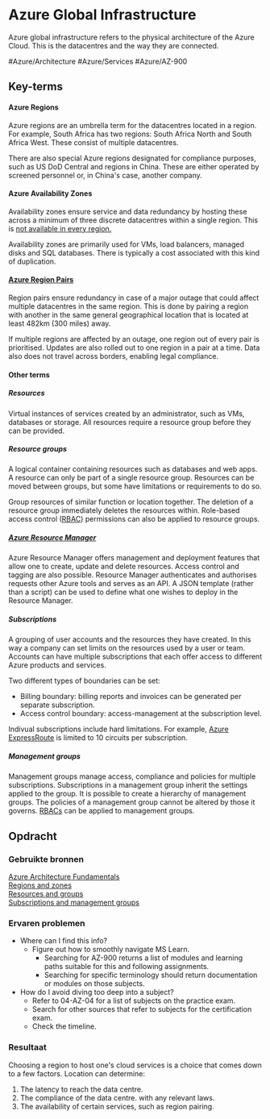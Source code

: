 # Azure Global Infrastructure
Azure global infrastructure refers to the physical architecture of the Azure Cloud. This is the datacentres and the way they are connected. 

#Azure/Architecture #Azure/Services #Azure/AZ-900

## Key-terms
#### Azure Regions
Azure regions are an umbrella term for the datacentres located in a region. For example, South Africa has two regions: South Africa North and South Africa West. These consist of multiple datacentres.

There are also special Azure regions designated for compliance purposes, such as US DoD Central and regions in China. These are either operated by screened personnel or, in China's case, another company.

#### Azure Availability Zones
Availability zones ensure service and data redundancy  by hosting these across a minimum of three discrete datacentres within a single region. This is [not available in every region.](https://learn.microsoft.com/en-us/azure/reliability/availability-zones-service-support?azure-portal=true)

Availability zones are primarily used for VMs, load balancers, managed disks and SQL databases. There is typically a cost associated with this kind of duplication.

#### [Azure Region Pairs](https://learn.microsoft.com/en-us/azure/reliability/cross-region-replication-azure)
Region pairs ensure redundancy in case of a major outage that could affect multiple datacentres in the same region. This is done by pairing a region with another in the same general geographical location that is located at least 482km (300 miles) away.

If multiple regions are affected by an outage, one region out of every pair is prioritised. Updates are also rolled out to one region in a pair at a time. Data also does not travel across borders, enabling legal compliance.

#### Other terms
##### Resources
Virtual instances of services created by an administrator, such as VMs, databases or storage. All resources require a resource group before they can be provided.

##### Resource groups
A logical container containing resources such as databases and web apps. A resource can only be part of a single resource group. Resources can be moved between groups, but some have limitations or requirements to do so.

Group resources of similar function or location together. The deletion of a resource group immediately deletes the resources within. Role-based access control ([RBAC](https://auth0.com/docs/manage-users/access-control/rbac)) permissions can also be applied to resource groups.

##### [Azure Resource Manager](https://learn.microsoft.com/en-us/azure/azure-resource-manager/management/overview)
Azure Resource Manager offers management and deployment features that allow one to create, update and delete resources. Access control and tagging are also possible. Resource Manager authenticates and authorises requests other Azure tools and serves as an API. A JSON template (rather  than a script) can be used to define what one wishes to deploy in the Resource Manager.

##### Subscriptions
A grouping of user accounts and the resources they have created. In this way a company can set limits on the resources used by a user or team. Accounts can have multiple subscriptions that each offer access to different Azure products and services.

Two different types of boundaries can be set:
* Billing boundary: billing reports and invoices can be generated per separate subscription.
* Access control boundary: access-management at the subscription level.

Indivual subscriptions include hard limitations. For example, [Azure ExpressRoute](https://learn.microsoft.com/nl-nl/azure/expressroute/expressroute-introduction) is limited to 10 circuits per subscription.

##### Management groups
Management groups manage access, compliance and policies for multiple subscriptions. Subscriptions in a management group inherit the settings applied to the group. It is possible to create a hierarchy of management groups. The policies of a management group cannot be altered by those it governs. [RBACs](https://auth0.com/docs/manage-users/access-control/rbac) can be applied to management groups.

## Opdracht
### Gebruikte bronnen
[Azure Architecture Fundamentals](https://learn.microsoft.com/en-us/training/modules/azure-architecture-fundamentals/)  
[Regions and zones](https://learn.microsoft.com/en-us/training/modules/azure-architecture-fundamentals/regions-availability-zones)  
[Resources and groups](https://learn.microsoft.com/en-us/training/modules/azure-architecture-fundamentals/resources-resource-manager)  
[Subscriptions and management groups](https://learn.microsoft.com/en-us/training/modules/azure-architecture-fundamentals/management-groups-subscriptions)  

### Ervaren problemen
* Where can I find this info?
	* Figure out how to smoothly navigate MS Learn.
		* Searching for AZ-900 returns a list of modules and learning paths suitable for this and following assignments. 
		* Searching for specific terminology should return documentation or modules on those subjects.
* How do I avoid diving too deep into a subject?
	* Refer to 04-AZ-04 for a list of subjects on the practice exam. 
	* Search for other sources that refer to subjects for the certification exam. 
	* Check the timeline.

### Resultaat
Choosing a region to host one's cloud services is a choice that comes down to a few factors. Location can determine:
1. The latency to reach the data centre.
2. The compliance of the data centre. with any relevant laws.
3. The availability of certain services, such as region pairing.